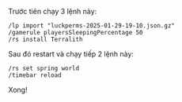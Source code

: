 Trước tiên chạy 3 lệnh này:
```
/lp import "luckperms-2025-01-29-19-10.json.gz"
/gamerule playersSleepingPercentage 50
/rs install Terralith
```
Sau đó restart và chạy tiếp 2 lệnh này:
```
/rs set spring world
/timebar reload
```
Xong!
